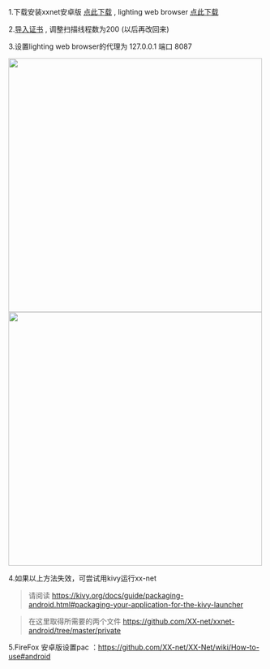 1.下载安装xxnet安卓版 [点此下载](https://github.com/XX-net/xxnet-android/releases)  , lighting web browser [点此下载](https://github.com/candy2107/Lightning-Browser/releases) 

2.[导入证书](https://github.com/XX-net/XX-Net/wiki/GoAgent-Import-CA#android%E6%89%8B%E5%8A%A8%E5%AF%BC%E5%85%A5%E8%AF%81%E4%B9%A6) , 调整扫描线程数为200 (以后再改回来) 

3.设置lighting web browser的代理为 127.0.0.1  端口 8087 

[](https://4.bp.blogspot.com/-sb_0wQKYuMM/V1acFOfQcFI/AAAAAAAAFTM/1_YY8mrUojYwFr4HDDw4rfEGp8lO8qgRwCLcB/s1600/Screenshot_2016-06-07-14-06-21.jpg)
[](https://1.bp.blogspot.com/-I_xw0YFj6Eo/V1aclZ7UXVI/AAAAAAAAFTg/XhEzmsfVmtoIDgdShll-5SMkLihApluRwCLcB/s1600/Screenshot_2016-06-07-14-06-32.jpg) 

<img src="https://i.loli.net/2017/09/20/59c275ff0517c.jpg" height=500/>

<img src="https://i.loli.net/2017/09/20/59c275ff023b9.jpg" height=500/>

4.如果以上方法失效，可尝试用kivy运行xx-net 

  > 请阅读
>   https://kivy.org/docs/guide/packaging-android.html#packaging-your-application-for-the-kivy-launcher

>   在这里取得所需要的两个文件
>   https://github.com/XX-net/xxnet-android/tree/master/private

5.FireFox 安卓版设置pac ：https://github.com/XX-net/XX-Net/wiki/How-to-use#android